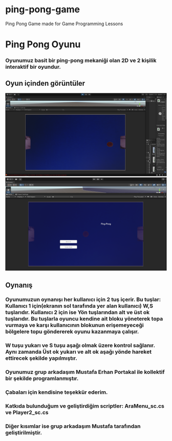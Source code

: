 # ping-pong-game
Ping Pong Game made for Game Programming Lessons

# Ping Pong Oyunu
### Oyunumuz basit bir ping-pong mekaniği olan 2D ve 2 kişilik interaktif bir oyundur.

## Oyun içinden görüntüler
![Alt text](gameplayscreenshot.png "Oynanış")
![Alt text](gamescreenshot1.png "Oyun için ekran görüntüsü")


## Oynanış

### Oyunumuzun oynanışı her kullanıcı için 2 tuş içerir. Bu tuşlar: Kullanıcı 1 için(ekranın sol tarafında yer alan kullanıcı) W,S tuşlarıdır. Kullanıcı 2 için ise Yön tuşlarından alt ve üst ok tuşlarıdır. Bu tuşlarla oyuncu kendine ait bloku yöneterek topa vurmaya ve karşı kullanıcının blokunun erişemeyeceği bölgelere topu göndererek oyunu kazanmaya çalışır.

### W tuşu yukarı ve S tuşu aşağı olmak üzere kontrol sağlanır. Aynı zamanda Üst ok yukarı ve alt ok aşağı yönde hareket ettirecek şekilde yapılmıştır.

### Oyunumuz grup arkadaşım Mustafa Erhan Portakal ile kollektif bir şekilde programlanmıştır.
### Çabaları için kendisine teşekkür ederim.

### Katkıda bulunduğum ve geliştirdiğim scriptler: AraMenu_sc.cs ve Player2_sc.cs
### Diğer kısımlar ise grup arkadaşım Mustafa tarafından geliştirilmiştir.



